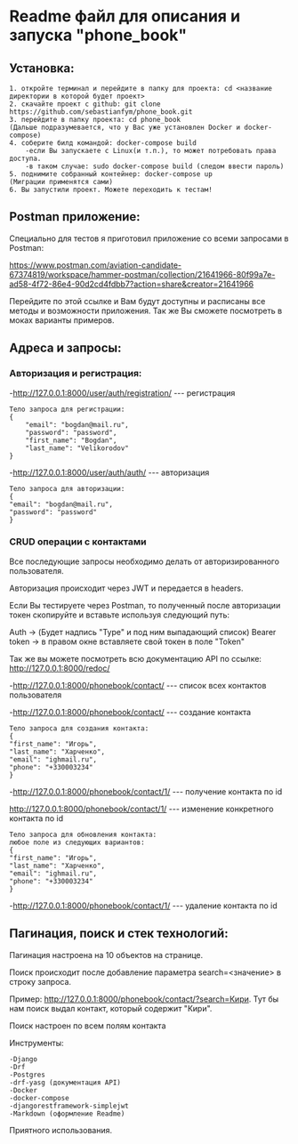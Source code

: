 # Readme файл для описания и запуска "phone_book"

## Установка:
    1. откройте терминал и перейдите в папку для проекта: cd <название директории в которой будет проект>
    2. скачайте проект с github: git clone https://github.com/sebastianfym/phone_book.git
    3. перейдите в папку проекта: cd phone_book
    (Дальше подразумевается, что у Вас уже установлен Docker и docker-compose)
    4. соберите билд командой: docker-compose build
        -если Вы запускаете с Linux(и т.п.), то может потребовать права доступа.
        -в таком случае: sudo docker-compose build (следом ввести пароль)
    5. поднимите собранный контейнер: docker-compose up
    (Миграции применятся сами)
    6. Вы запустили проект. Можете переходить к тестам!

## Postman приложение:
Специально для тестов я приготовил приложение со всеми запросами в Postman:

https://www.postman.com/aviation-candidate-67374819/workspace/hammer-postman/collection/21641966-80f99a7e-ad58-4f72-86e4-90d2cd4fdbb7?action=share&creator=21641966
    
Перейдите по этой ссылке и Вам будут доступны и расписаны все методы и возможности приложения.
    Так же Вы сможете посмотреть в моках варианты примеров.

    
## Адреса и запросы:
### Авторизация и регистрация:
-http://127.0.0.1:8000/user/auth/registration/ --- регистрация
    
    Тело запроса для регистрации: 
    {
        "email": "bogdan@mail.ru",
        "password": "password",
        "first_name": "Bogdan",
        "last_name": "Velikorodov"
    }
-http://127.0.0.1:8000/user/auth/auth/ --- авторизация

    Тело запроса для авторизации:
    {
    "email": "bogdan@mail.ru",
    "password": "password"
    }

### CRUD операции с контактами
Все последующие запросы необходимо делать от авторизированного пользователя.

Авторизация происходит через JWT и передается в headers.

Если Вы тестируете через Postman, то полученный после авторизации токен скопируйте и вставьте
используя следующий путь: 

Auth -> (Будет надпись "Type" и под ним выпадающий список) Bearer token 
-> в правом окне вставляете свой токен в поле "Token"

Так же вы можете посмотреть всю документацию API по ссылке:
http://127.0.0.1:8000/redoc/

-http://127.0.0.1:8000/phonebook/contact/ --- список всех контактов пользователя

-http://127.0.0.1:8000/phonebook/contact/ --- создание контакта
    
    Тело запроса для создания контакта:
    {
    "first_name": "Игорь",
    "last_name": "Харченко",
    "email": "ighmail.ru",
    "phone": "+330003234"
    }

-http://127.0.0.1:8000/phonebook/contact/1/ --- получение контакта по id

http://127.0.0.1:8000/phonebook/contact/1/ --- изменение конкретного контакта по id

    Тело запроса для обновления контакта:
    любое поле из следующих вариантов:
    {
    "first_name": "Игорь",
    "last_name": "Харченко",
    "email": "ighmail.ru",
    "phone": "+330003234"
    }

-http://127.0.0.1:8000/phonebook/contact/1/ --- удаление контакта по id


## Пагинация, поиск и стек технологий:
Пагинация настроена на 10 объектов на странице.

Поиск происходит после добавление параметра search=<значение> в строку запроса.

Пример: http://127.0.0.1:8000/phonebook/contact/?search=Кири. Тут бы нам поиск выдал контакт, который содержит "Кири".

Поиск настроен по всем полям контакта

Инструменты: 
    
    -Django
    -Drf 
    -Postgres
    -drf-yasg (документация API)
    -Docker
    -docker-compose
    -djangorestframework-simplejwt
    -Markdown (оформление Readme)

Приятного использования.

